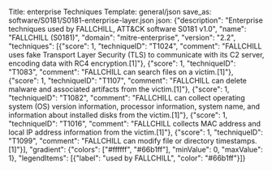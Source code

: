 Title: enterprise Techniques
Template: general/json
save_as: software/S0181/S0181-enterprise-layer.json
json: {"description": "Enterprise techniques used by FALLCHILL, ATT&CK software S0181 v1.0", "name": "FALLCHILL (S0181)", "domain": "mitre-enterprise", "version": "2.2", "techniques": [{"score": 1, "techniqueID": "T1024", "comment": "FALLCHILL uses fake Transport Layer Security (TLS) to communicate with its C2 server, encoding data with RC4 encryption.[1]"}, {"score": 1, "techniqueID": "T1083", "comment": "FALLCHILL can search files on a victim.[1]"}, {"score": 1, "techniqueID": "T1107", "comment": "FALLCHILL can delete malware and associated artifacts from the victim.[1]"}, {"score": 1, "techniqueID": "T1082", "comment": "FALLCHILL can collect operating system (OS) version information, processor information, system name, and information about installed disks from the victim.[1]"}, {"score": 1, "techniqueID": "T1016", "comment": "FALLCHILL collects MAC address and local IP address information from the victim.[1]"}, {"score": 1, "techniqueID": "T1099", "comment": "FALLCHILL can modify file or directory timestamps.[1]"}], "gradient": {"colors": ["#ffffff", "#66b1ff"], "minValue": 0, "maxValue": 1}, "legendItems": [{"label": "used by FALLCHILL", "color": "#66b1ff"}]}